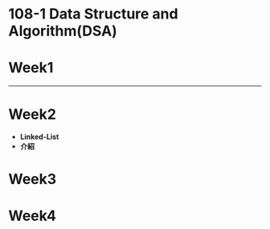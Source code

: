 # 108-1 Data Structure and Algorithm(DSA)
# Week1
****

# Week2
* **Linked-List**
 * **介紹**


# Week3


# Week4
